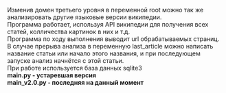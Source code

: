 Изменив домен третьего уровня в переменной root можно так же анализировать другие языковые версии википедии.<br>
Программа работает, используя API википедии для получения всех статей, колличества картинок в них и т.д.<br>
Программа по ходу выполнения выводит url обрабатываемых страниц. В случае прерыва анализа в переменную last_article можно написать название статьи или начало этого названия, и при последующем запуске анализ начнётся с этой статьи.<br>
При работе используется база данных sqlite3<br>
<b>main.py - устаревшая версия<b><br>
<b>main_v2.0.py - последняя на данный момент<b>
